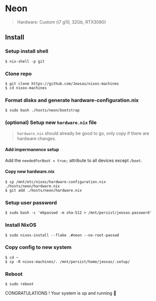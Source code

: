 # Neon

> Hardware: Custom (i7 g10, 32Gb, RTX3080)

## Install

### Setup install shell

```console
$ nix-shell -p git
```

### Clone repo

```console
$ git clone https://github.com/Jeosas/nixos-machines
$ cd nixos-machines
```

### Format disks and generate hardware-configuration.nix

```console
$ sudo bash ./hosts/neon/bootstrap
```

### (optional) Setup new `hardware.nix` file

> `hardware.nix` should already be good to go, only copy if there are hardware changes.

#### Add impermanence setup

Add the `neededForBoot = true;` attribute to all devices except `/boot`.

#### Copy new hardware.nix

```console
$ cp /mnt/etc/nixos/hardware-configuration.nix ./hosts/neon/hardware.nix
$ git add ./hosts/neon/hardware.nix
```

### Setup user password

```console
$ sudo bash -c 'mkpasswd -m sha-512 > /mnt/persist/jeosas-password'
```

### Install NixOS

```console
$ sudo nixos-install --flake .#neon --no-root-passwd
```

### Copy config to new system

```console
$ cd ~
$ cp -R nixos-machines/. /mnt/persist/home/jeosas/.setup/
```

### Reboot

```console
$ sudo reboot
```

CONGRATULATIONS ! Your system is up and running :rocket:
